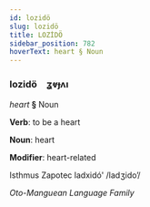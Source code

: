 ```yaml
---
id: lozidö
slug: lozidö
title: LOZİDÖ
sidebar_position: 782
hoverText: heart § Noun
---
```


### lozidö&emsp;<span kind="abugida">ʓⱴɟʌı</span>

*heart* **§** Noun

**Verb**: to be a heart

**Noun**: heart

**Modifier**: heart-related

Isthmus Zapotec ladxidó' /ladʒidoʼ/

*Oto-Manguean Language Family*
